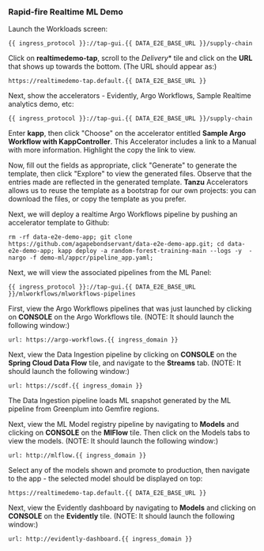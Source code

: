 ### Rapid-fire Realtime ML Demo

Launch the Workloads screen:
```dashboard:open-url
{{ ingress_protocol }}://tap-gui.{{ DATA_E2E_BASE_URL }}/supply-chain
```

Click on **realtimedemo-tap**, scroll to the *Delivery** tile and click on the **URL** that shows up towards the bottom.
(The URL should appear as:)
```dashboard:open-url
https://realtimedemo-tap.default.{{ DATA_E2E_BASE_URL }}
```

Next, show the accelerators - Evidently, Argo Workflows, Sample Realtime analytics demo, etc:
```dashboard:open-url
{{ ingress_protocol }}://tap-gui.{{ DATA_E2E_BASE_URL }}/supply-chain
```

Enter **kapp**, then click "Choose" on the accelerator entitled **Sample Argo Workflow with KappController**.
This Accelerator includes a link to a Manual with more information. Highlight the copy the link to view.

Now, fill out the fields as appropriate, click "Generate" to generate the template, then click "Explore" to view the generated files.
Observe that the entries made are reflected in the generated template.
**Tanzu** Accelerators allows us to reuse the template as a bootstrap for our own projects: you can download the files, or copy the template as you prefer.

Next, we will deploy a realtime Argo Workflows pipeline by pushing an accelerator template to Github:
```
rm -rf data-e2e-demo-app; git clone https://github.com/agapebondservant/data-e2e-demo-app.git; cd data-e2e-demo-app; kapp deploy -a random-forest-training-main --logs -y  -nargo -f demo-ml/appcr/pipeline_app.yaml;
```

Next, we will view the associated pipelines from the ML Panel:
```dashboard:open-url
{{ ingress_protocol }}://tap-gui.{{ DATA_E2E_BASE_URL }}/mlworkflows/mlworkflows-pipelines
```

First, view the Argo Workflows pipelines that was just launched by clicking on **CONSOLE** on the Argo Workflows tile.
(NOTE: It should launch the following window:)
```dashboard:open-url
url: https://argo-workflows.{{ ingress_domain }}
```

Next, view the Data Ingestion pipeline by clicking on **CONSOLE** on the **Spring Cloud Data Flow** tile, and navigate to the **Streams** tab.
(NOTE: It should launch the following window:)
```dashboard:open-url
url: https://scdf.{{ ingress_domain }}
```
The Data Ingestion pipeline loads ML snapshot generated by the ML pipeline from Greenplum into Gemfire regions.

Next, view the ML Model registry pipeline by navigating to **Models** and clicking on **CONSOLE** on the **MlFlow** tile.
Then click on the Models tabs to view the models.
(NOTE: It should launch the following window:)
```dashboard:open-url
url: http://mlflow.{{ ingress_domain }}
```
Select any of the models shown and promote to production, then navigate to the app - the selected model should be displayed on top:
```dashboard:open-url
https://realtimedemo-tap.default.{{ DATA_E2E_BASE_URL }}
```

Next, view the Evidently dashboard by navigating to **Models** and clicking on **CONSOLE** on the **Evidently** tile.
(NOTE: It should launch the following window:)
```dashboard:open-url
url: http://evidently-dashboard.{{ ingress_domain }}
```